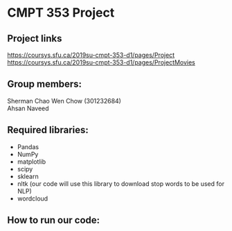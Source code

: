 # CMPT 353 Project

## Project links
https://coursys.sfu.ca/2019su-cmpt-353-d1/pages/Project<br/>
https://coursys.sfu.ca/2019su-cmpt-353-d1/pages/ProjectMovies

## Group members:
Sherman Chao Wen Chow (301232684)<br/>
Ahsan Naveed

## Required libraries:
- Pandas
- NumPy
- matplotlib
- scipy
- sklearn
- nltk (our code will use this library to download stop words to be used for NLP)
- wordcloud

## How to run our code:
